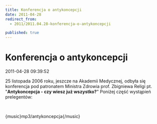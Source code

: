 ```yaml
---
title: Konferencja o antykoncepcji
date: 2011-04-28
redirect_from: 
  - 2011/2011.04.28-konferencja-o-antykoncepcji

published: true
---
```




# Konferencja o antykoncepcji

<time>2011-04-28 09:39:52</time>


25 listopada 2006 roku, jeszcze na Akademii Medycznej, odbyła się konferencja pod patronatem Ministra Zdrowia prof. Zbigniewa Religi pt. "**Antykoncepcja - czy wiesz już wszystko?**" Poniżej część wystąpień prelegentów:


 


{music}mp3/antykoncepcja{/music}


<!--{{json:{"created_date":"2011-04-28 09:39:52","publish_down":"0000-00-00 00:00:00","id":"152"}}}-->